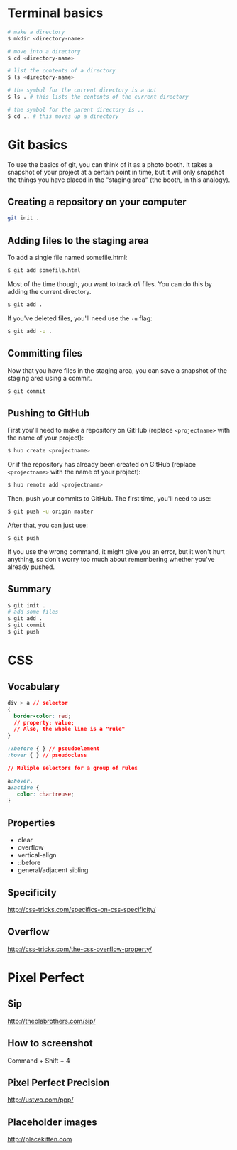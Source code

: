 # Terminal basics

```sh
# make a directory
$ mkdir <directory-name>

# move into a directory
$ cd <directory-name>

# list the contents of a directory
$ ls <directory-name>

# the symbol for the current directory is a dot
$ ls . # this lists the contents of the current directory

# the symbol for the parent directory is ..
$ cd .. # this moves up a directory
```

# Git basics
To use the basics of git, you can think of it as a photo booth. It takes a snapshot of your project at a certain point in time, but it will only snapshot the things you have placed in the "staging area" (the booth, in this analogy).

## Creating a repository on your computer

```sh
git init .
```

## Adding files to the staging area

To add a single file named somefile.html:

```sh
$ git add somefile.html
```

Most of the time though, you want to track *all* files. You can do this by adding the current directory.

```sh
$ git add .
```

If you've deleted files, you'll need use the `-u` flag:

```sh
$ git add -u .
```

## Committing files
Now that you have files in the staging area, you can save a snapshot of the staging area using a commit.

```sh
$ git commit
```

## Pushing to GitHub

First you'll need to make a repository on GitHub (replace `<projectname>` with the name of your project):

```sh
$ hub create <projectname>
```

Or if the repository has already been created on GitHub (replace `<projectname>` with the name of your project):

```sh
$ hub remote add <projectname>
```

Then, push your commits to GitHub. The first time, you'll need to use:

```sh
$ git push -u origin master
```

After that, you can just use:
```sh
$ git push
```

If you use the wrong command, it might give you an error, but it won't hurt anything, so don't worry too much about remembering whether you've already pushed.

## Summary

```sh
$ git init .
# add some files
$ git add .
$ git commit
$ git push
```

# CSS
## Vocabulary
```css
div > a // selector
{
  border-color: red;
  // property: value;
  // Also, the whole line is a "rule"
}

::before { } // pseudoelement
:hover { } // pseudoclass

// Muliple selectors for a group of rules

a:hover,
a:active {
   color: chartreuse;
}
```

## Properties
- clear
- overflow
- vertical-align
- ::before
- general/adjacent sibling

## Specificity
http://css-tricks.com/specifics-on-css-specificity/

## Overflow
http://css-tricks.com/the-css-overflow-property/

# Pixel Perfect
## Sip
http://theolabrothers.com/sip/

## How to screenshot
Command + Shift + 4

## Pixel Perfect Precision
http://ustwo.com/ppp/

## Placeholder images
http://placekitten.com
